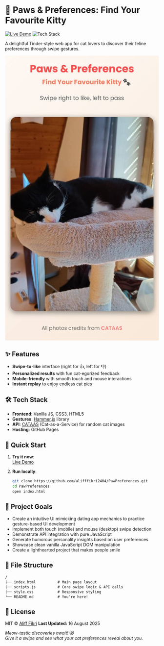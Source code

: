 # 🐾 Paws & Preferences: Find Your Favourite Kitty 

[![Live Demo](https://img.shields.io/badge/demo-live-brightgreen)](https://alifffikri2404.github.io/PawsPreferences/) 
![Tech Stack](https://img.shields.io/badge/stack-JS%20%7C%20CSS%20%7C%20HTML-orange)

A delightful Tinder-style web app for cat lovers to discover their feline preferences through swipe gestures.

![App Screenshot](screenshots/Paws%20%26%20Preferences%20S3.jpg)

## ✨ Features
- **Swipe-to-like** interface (right for 👍, left for 👎)
- **Personalized results** with fun cat-egorized feedback
- **Mobile-friendly** with smooth touch and mouse interactions
- **Instant replay** to enjoy endless cat pics

## 🛠️ Tech Stack
- **Frontend**: Vanilla JS, CSS3, HTML5
- **Gestures**: [Hammer.js](https://hammerjs.github.io/) library
- **API**: [CATAAS](https://cataas.com/) (Cat-as-a-Service) for random cat images
- **Hosting**: GitHub Pages

## 🚀 Quick Start
1. **Try it now**:  
   [Live Demo](https://alifffikri2404.github.io/PawsPreferences/)

2. **Run locally**:
   ```bash
   git clone https://github.com/alifffikri2404/PawPreferences.git
   cd PawPreferences
   open index.html
   ```

## 🎯 Project Goals
- Create an intuitive UI mimicking dating app mechanics to practice gesture-based UI development
- Implement both touch (mobile) and mouse (desktop) swipe detection
- Demonstrate API integration with pure JavaScript
- Generate humorous personality insights based on user preferences
- Showcase clean vanilla JavaScript DOM manipulation
- Create a lighthearted project that makes people smile

## 📂 File Structure
```
/
├── index.html          # Main page layout
├── scripts.js          # Core swipe logic & API calls
├── style.css           # Responsive styling
└── README.md           # You're here!
```

## 📜 License
MIT © [Aliff Fikri](https://github.com/alifffikri2404)
**Last Updated:** 16 August 2025

*Meow-tastic discoveries await!* 😻  
*Give it a swipe and see what your cat preferences reveal about you.*

